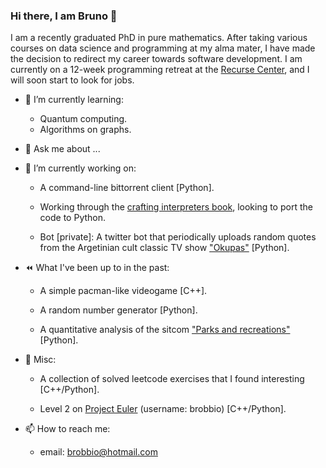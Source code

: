 ### Hi there, I am Bruno 👋

<!--
**brobbio/brobbio** is a ✨ _special_ ✨ repository because its `README.md` (this file) appears on your GitHub profile.

Here are some ideas to get you started:

- 🔭 I’m currently working on ...
- 🌱 I’m currently learning ...
- 👯 I’m looking to collaborate on ...
- 🤔 I’m looking for help with ...
- 💬 Ask me about ...
- 📫 How to reach me: ...
- 😄 Pronouns: ...
- ⚡ Fun fact: ...
-->

I am a recently graduated PhD in pure mathematics. After taking various courses on data science and programming at my alma mater, I have made the decision to redirect my career towards software development. I am currently on a 12-week programming retreat at the [Recurse Center](www.recurse.com), and I will soon start to look for jobs.

- 🌱 I’m currently learning:

     - Quantum computing. 
     - Algorithms on graphs.

- 💬 Ask me about ...

- 🔭 I’m currently working on:

     - A command-line bittorrent client [Python].

     - Working through the [crafting interpreters book](https://craftinginterpreters.com/), looking to port the code to Python.

     - Bot [private]: A twitter bot that periodically uploads random quotes from the Argetinian cult classic TV show ["Okupas"](https://www.imdb.com/title/tt0289649/) [Python]. 

- :rewind: What I've been up to in the past:

     - A simple pacman-like videogame [C++].

     - A random number generator [Python].

     - A quantitative analysis of the sitcom ["Parks and recreations"](https://www.imdb.com/title/tt1266020/) [Python].

- :bread: Misc:

     - A collection of solved leetcode exercises that I found interesting [C++/Python].
     
     - Level 2 on [Project Euler](https://projecteuler.net/about) (username: brobbio) [C++/Python].

- 📫 How to reach me: 
     
     - email: brobbio@hotmail.com     
